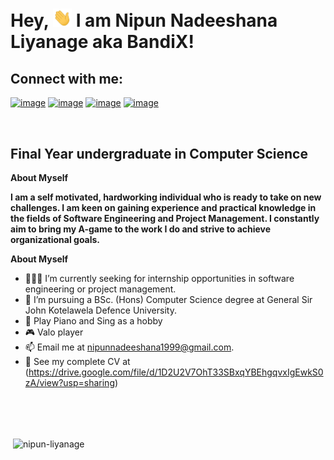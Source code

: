 
<h1> Hey, <img src="https://raw.githubusercontent.com/ABSphreak/ABSphreak/master/gifs/Hi.gif" width="30px"> I am Nipun Nadeeshana Liyanage aka BandiX!</h1>

<h2>Connect with me:</h2>
<div>

[![image](https://img.shields.io/badge/LinkedIn-0077B5?style=for-the-badge&logo=linkedin&logoColor=white)](https://www.linkedin.com/in/nipun-nadeeshana/)
[![image](https://img.shields.io/badge/Instagram-E4405F?style=for-the-badge&logo=instagram&logoColor=white)](https://www.instagram.com/bandi.x_/?hl=en)
[![image](https://img.shields.io/badge/Gmail-D14836?style=for-the-badge&logo=gmail&logoColor=white)](mailto:nipunnadeeshana1999@gmail.com)
[![image](https://img.shields.io/badge/Twitter-1DA1F2?style=for-the-badge&logo=twitter&logoColor=white)](https://twitter.com/nipun_liyanage)
  
</div>




<div>
</br>



  <h2>Final Year undergraduate in Computer Science</h2>
  
  **About Myself**
  
**I am a self motivated, hardworking individual who is
ready to take on new challenges. I am keen on gaining
experience and practical knowledge in the fields of
Software Engineering and Project Management. I
constantly aim to bring my A-game to the work I do
and strive to achieve organizational goals.**





**About Myself**

- 👨🏽‍💻 I’m currently seeking for internship opportunities in software engineering or project management.
- 💼 I’m pursuing a BSc. (Hons) Computer Science degree at General Sir John Kotelawela Defence University.
- 🎹 Play Piano and Sing as a hobby
- 🎮 Valo player 
- 📫 Email me at [nipunnadeeshana1999@gmail.com](mailto:nipunnadeeshana1999@gmail.com).
- 📝 See my complete CV at (https://drive.google.com/file/d/1D2U2V7OhT33SBxqYBEhgqvxIgEwkS0zA/view?usp=sharing)


</div>

</br>


</br>


  
<br>
<div>
 <p>&nbsp;<img align="center" src="https://github-readme-stats.vercel.app/api?username=NipunLiyanage&show_icons=true&locale=en&theme=tokyonight" alt="nipun-liyanage" width="410" /></p
</div>



